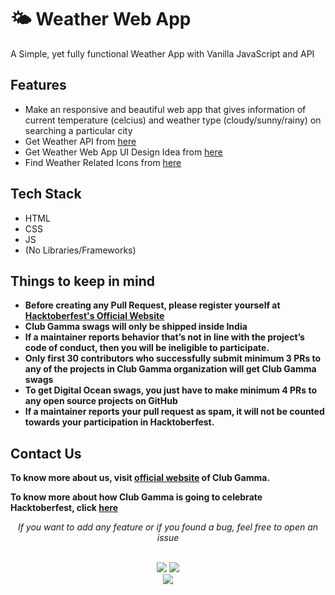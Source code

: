
# 🌤 Weather Web App

 A Simple, yet fully functional Weather App with Vanilla JavaScript and API
## Features

- Make an responsive and beautiful web app that gives information of current temperature (celcius) and weather type (cloudy/sunny/rainy) on searching a particular city
-  Get Weather API from [here](https://home.openweathermap.org/users/sign_up)
- Get Weather Web App UI Design Idea from [here](https://www.behance.net/search/projects/?tracking_source=typeahead_search_direct&search=weather%20web%20app&sort=recommended&time=month)
- Find Weather Related Icons from [here](https://www.flaticon.com/free-icons/weather-app)

## Tech Stack

- HTML
- CSS
- JS 
- (No Libraries/Frameworks)
  
## Things to keep in mind

  - **Before creating any Pull Request, please register yourself at [Hacktoberfest's Official Website](https://hacktoberfest.digitalocean.com/)**
  - **Club Gamma swags will only be shipped inside India**
  - **If a maintainer reports behavior that’s not in line with the project’s code of conduct, then you will be ineligible to participate.**
  - **Only first 30 contributors who successfully submit minimum 3 PRs to any of the projects in Club Gamma organization will get Club Gamma swags**
  - **To get Digital Ocean swags, you just have to make minimum 4 PRs to any open source projects on GitHub**
  - **If a maintainer reports your pull request as spam, it will not be counted towards your participation in Hacktoberfest.**

  
## Contact Us

**To know more about us, visit [official website](https://clubgamma.github.io/) of Club Gamma.**

**To know more about how Club Gamma is going to celebrate Hacktoberfest, click [here](https://clubgamma.github.io/hacktoberfest2021/)**

<div align="center">  
<i>If you want to add any feature or if you found a bug, feel free to open an issue</i><br><br>

![](https://img.shields.io/badge/Star-If_Liked-%23FF0000.svg?&style=flat&logoColor=white&color=white)
![](https://img.shields.io/badge/Fork-If_you_found_interesting-%23FF0000.svg?&style=flat&logoColor=white&color=white)<br>
<a href="https://github.com/clubgamma/Tic-Tac-Toe-Game/issues/new"><img src="https://img.shields.io/badge/Query-Ask_Us_Anything-blue"/></a><br>
<br>
</div>

